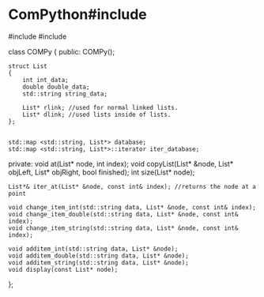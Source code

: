 # ComPython#include <iostream>
#include <string>
#include <map>

class COMPy
{
public:
	COMPy();

	struct List
	{
		int int_data;
		double double_data;
		std::string string_data;

		List* rlink; //used for normal linked lists.
		List* dlink; //used lists inside of lists.
	};


	std::map <std::string, List*> database;
	std::map <std::string, List*>::iterator iter_database;

private:
	void at(List* node, int index);
	void copyList(List* &node, List* objLeft, List* objRight, bool finished);
	int size(List* node);

	List*& iter_at(List* &node, const int& index); //returns the node at a point

	void change_item_int(std::string data, List* &node, const int& index);
	void change_item_double(std::string data, List* &node, const int& index);
	void change_item_string(std::string data, List* &node, const int& index);

	void additem_int(std::string data, List* &node);
	void additem_double(std::string data, List* &node);
	void additem_string(std::string data, List* &node);
	void display(const List* node);

};
